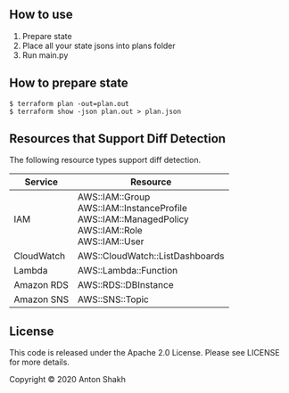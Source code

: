 ## How to use
1. Prepare state
2. Place all your state jsons into plans folder
3. Run main.py


## How to prepare state
```shell
$ terraform plan -out=plan.out
$ terraform show -json plan.out > plan.json
```

## Resources that Support Diff Detection
The following resource types support diff detection.

Service | Resource
------------ | -------------
IAM | AWS::IAM::Group <br /> AWS::IAM::InstanceProfile <br /> AWS::IAM::ManagedPolicy <br /> AWS::IAM::Role <br /> AWS::IAM::User
CloudWatch | AWS::CloudWatch::ListDashboards 
Lambda | AWS::Lambda::Function
Amazon RDS | AWS::RDS::DBInstance
Amazon SNS | AWS::SNS::Topic
## License

This code is released under the Apache 2.0 License. Please see LICENSE for more details.

Copyright © 2020 Anton Shakh
